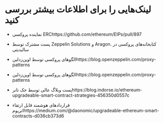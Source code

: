 # لینک‌هایی را برای اطلاعات بیشتر بررسی کنید

- نماینده پروکسی ERChttps://github.com/ethereum/EIPs/pull/897

- پست مشترک توسط Zeppelin Solutions و Aragon.
  کتابخانه‌های پروکسی در سالیدیتی

- الگوهای پروکسی توسط اوپن‌زدلینhttps://blog.openzeppelin.com/proxy-patterns

- الگوهای پروکسی توسط اوپن‌زدلینhttps://blog.openzeppelin.com/proxy-patterns

- پست وبلاگ عالی توسط جک تانرhttps://blog.indorse.io/ethereum-upgradeable-smart-contract-strategies-456350d0557c

- قراردادهای هوشمند قابل ارتقاء اتریومhttps://medium.com/@daonomic/upgradeable-ethereum-smart-contracts-d036cb373d6